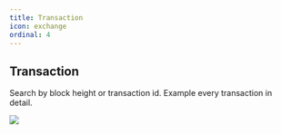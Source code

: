 ```yaml
---
title: Transaction
icon: exchange
ordinal: 4
---
```


## Transaction

Search by block height or transaction id. Example every transaction in detail.

![](/images/gui-transaction.png)
